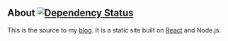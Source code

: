 ## About [![Dependency Status](https://david-dm.org/kentor/kentor.github.io/src/dev-status.svg)](https://david-dm.org/kentor/kentor.github.io/src#info=devDependencies)

This is the source to my [blog][b]. It is a static site built on [React][r] and
Node.js.

[b]: http://kentor.me
[r]: https://facebook.github.io/react/
